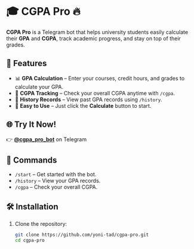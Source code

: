 # 🎓 CGPA Pro 🔥  

**CGPA Pro** is a Telegram bot that helps university students easily calculate their **GPA** and **CGPA**, track academic progress, and stay on top of their grades.  

## 🚀 Features  
- 📊 **GPA Calculation** – Enter your courses, credit hours, and grades to calculate your GPA.  
- 🎯 **CGPA Tracking** – Check your overall CGPA anytime with `/cgpa`.  
- 📜 **History Records** – View past GPA records using `/history`.  
- 🔢 **Easy to Use** – Just click the **Calculate** button to start.  

## 🌐 Try It Now!  
👉 **[@cgpa_pro_bot](https://t.me/cgpa_pro_bot)** on Telegram  

## 📌 Commands  
- `/start` – Get started with the bot.  
- `/history` – View your GPA records.  
- `/cgpa` – Check your overall CGPA.  


## 🛠 Installation  
1. Clone the repository:  
   ```bash
   git clone https://github.com/yoni-tad/cgpa-pro.git
   cd cgpa-pro
